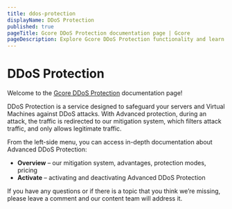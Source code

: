```yaml
---
title: ddos-protection
displayName: DDoS Protection
published: true
pageTitle: Gcore DDoS Protection documentation page | Gcore
pageDescription: Explore Gcore DDoS Protection functionality and learn how to safeguard your servers and Virtual Machines against DDoS attacks.
---
```

# DDoS Protection

Welcome to the <a href="https://gcore.com/ddos-protection/servers" target="_blank">Gcore DDoS Protection</a> documentation page!

DDoS Protection is a service designed to safeguard your servers and Virtual Machines against DDoS attacks. With Advanced protection, during an attack, the traffic is redirected to our mitigation system, which filters attack traffic, and only allows legitimate traffic.

From the left-side menu, you can access in-depth documentation about Advanced DDoS Protection:

- **Overview** – our mitigation system, advantages, protection modes, pricing
- **Activate** – activating and deactivating Advanced DDoS Protection

If you have any questions or if there is a topic that you think we’re missing, please leave a comment and our content team will address it.
